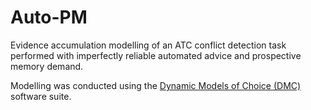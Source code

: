# Auto-PM

Evidence accumulation modelling of an ATC conflict detection task performed with imperfectly reliable automated advice and prospective memory demand.

Modelling was conducted using the [Dynamic Models of Choice (DMC)](https://osf.io/pbwx8/) software suite.
